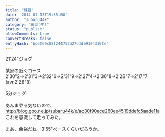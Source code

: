 ```yaml
---
title: "練習"
date: '2014-01-13T19:55:00'
author: "subaru44k"
category: "練習(中)"
status: "publish"
allowComments: true
convertBreaks: false
entryHash: "bcef69c08f244752d27ddde9104316fe"
---
```

21'24"ジョグ<br>
<br>
某家の近くコース<br>
2'30"2→2'31"3→2'32"6→2'31"9→2'27"4→2'30"8→2'28"7→2'17"7<br>
(avr.2'28"8)<br>
<br>
5分ジョグ<br>
<br>
あんまやる気ないので、<br>
http://blog.goo.ne.jp/subaru44k/e/ac30f90ece260ee4519ddefc5aade11a<br>
これを意識して走ってみた。<br>
<br>
まあ、余裕だね。3'55"ペースくらいだろうか。
